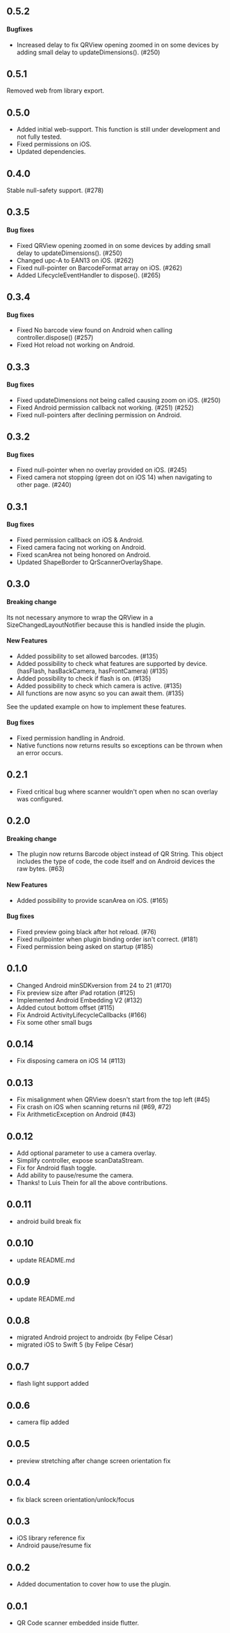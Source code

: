 ## 0.5.2
#### Bugfixes
* Increased delay to fix QRView opening zoomed in on some devices by adding small delay to updateDimensions(). (#250)

## 0.5.1
Removed web from library export.

## 0.5.0
* Added initial web-support. This function is still under development and not fully tested.
* Fixed permissions on iOS.
* Updated dependencies.

## 0.4.0
Stable null-safety support. (#278)

## 0.3.5
#### Bug fixes
* Fixed QRView opening zoomed in on some devices by adding small delay to updateDimensions(). (#250)
* Changed upc-A to EAN13 on iOS. (#262)
* Fixed null-pointer on BarcodeFormat array on iOS. (#262)
* Added LifecycleEventHandler to dispose(). (#265)

## 0.3.4
#### Bug fixes
* Fixed No barcode view found on Android when calling controller.dispose() (#257)
* Fixed Hot reload not working on Android.

## 0.3.3
#### Bug fixes
* Fixed updateDimensions not being called causing zoom on iOS. (#250)
* Fixed Android permission callback not working. (#251) (#252)
* Fixed null-pointers after declining permission on Android.

## 0.3.2
#### Bug fixes
* Fixed null-pointer when no overlay provided on iOS. (#245)
* Fixed camera not stopping (green dot on iOS 14) when navigating to other page. (#240)

## 0.3.1
#### Bug fixes
* Fixed permission callback on iOS & Android.
* Fixed camera facing not working on Android.
* Fixed scanArea not being honored on Android.
* Updated ShapeBorder to QrScannerOverlayShape.

## 0.3.0
#### Breaking change
Its not necessary anymore to wrap the QRView in a SizeChangedLayoutNotifier because this is handled inside the plugin.
#### New Features
* Added possibility to set allowed barcodes. (#135)
* Added possibility to check what features are supported by device. (hasFlash, hasBackCamera, hasFrontCamera) (#135)
* Added possibility to check if flash is on. (#135)
* Added possibility to check which camera is active. (#135)
* All functions are now async so you can await them. (#135)

See the updated example on how to implement these features.
#### Bug fixes
* Fixed permission handling in Android.
* Native functions now returns results so exceptions can be thrown when an error occurs.

## 0.2.1
* Fixed critical bug where scanner wouldn't open when no scan overlay was configured.

## 0.2.0
#### Breaking change
* The plugin now returns Barcode object instead of QR String. This object includes the type of code, the code itself and on Android devices the raw bytes. (#63)
#### New Features
* Added possibility to provide scanArea on iOS. (#165)
#### Bug fixes
* Fixed preview going black after hot reload. (#76)
* Fixed nullpointer when plugin binding order isn't correct. (#181)
* Fixed permission being asked on startup (#185)

## 0.1.0
* Changed Android minSDKversion from 24 to 21 (#170)
* Fix preview size after iPad rotation (#125)
* Implemented Android Embedding V2 (#132)
* Added cutout bottom offset (#115)
* Fix Android ActivityLifecycleCallbacks (#166)
* Fix some other small bugs

## 0.0.14
* Fix disposing camera on iOS 14 (#113)

## 0.0.13
* Fix misalignment when QRView doesn't start from the top left (#45)
* Fix crash on iOS when scanning returns nil (#69, #72)
* Fix ArithmeticException on Android (#43)

## 0.0.12
* Add optional parameter to use a camera overlay.
* Simplify controller, expose scanDataStream.
* Fix for Android flash toggle.
* Add ability to pause/resume the camera.
* Thanks! to Luis Thein for all the above contributions.

## 0.0.11
* android build break fix

## 0.0.10
* update README.md

## 0.0.9
* update README.md

## 0.0.8
* migrated Android project to androidx (by Felipe César)
* migrated iOS to Swift 5 (by Felipe César)

## 0.0.7
* flash light support added

## 0.0.6
* camera flip added

## 0.0.5
* preview stretching after change screen orientation fix

## 0.0.4
* fix black screen orientation/unlock/focus

## 0.0.3
* iOS library reference fix
* Android pause/resume fix

## 0.0.2
* Added documentation to cover how to use the plugin.

## 0.0.1
* QR Code scanner embedded inside flutter.
